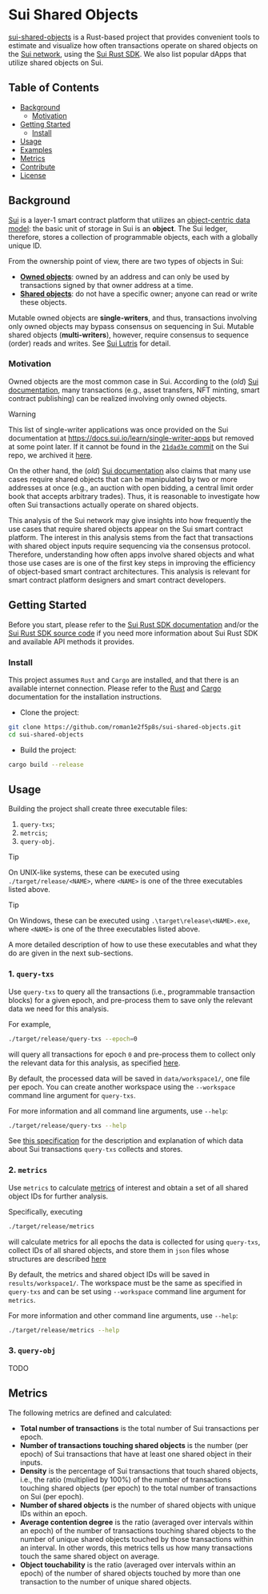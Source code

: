# Sui Shared Objects

[sui-shared-objects](https://github.com/roman1e2f5p8s/sui-shared-objects) 
is a Rust-based project that provides convenient tools to estimate and 
visualize how often transactions operate on shared objects on the [Sui 
network](https://sui.io/), using the [Sui Rust 
SDK](https://docs.sui.io/references/rust-sdk). We also list popular dApps 
that utilize shared objects on Sui.

## Table of Contents

- [Background](#background)
    - [Motivation](#motivation)
- [Getting Started](#getting-started)
    - [Install](#install)
- [Usage](#usage)
- [Examples](#examples)
- [Metrics](#metrics)
- [Contribute](#contribute)
- [License](#license)

## Background

[Sui](https://docs.sui.io/paper/sui.pdf) is a layer-1 smart contract platform 
that utilizes an [object-centric data 
model](https://docs.sui.io/concepts/object-model): the basic unit 
of storage in Sui is an **object**. The Sui ledger, therefore, stores a 
collection of programmable objects, each with a globally unique ID.

From the ownership point of view, there are two types of objects in Sui:
- [**Owned 
objects**](https://docs.sui.io/concepts/object-ownership/address-owned): owned 
by an address and can only be used by transactions signed by that owner 
address at a time. 
- [**Shared objects**](https://docs.sui.io/concepts/object-ownership/shared): 
do not have a specific owner; anyone can read or write these objects.

Mutable owned objects are **single-writers**, and thus, transactions involving 
only owned objects may bypass consensus on sequencing in Sui. Mutable shared 
objects (**multi-writers**), however, require consensus to sequence (order) 
reads and writes. See [Sui Lutris](https://arxiv.org/abs/2310.18042) for 
detail.

### Motivation

Owned objects are the most common case in Sui. According to the (*old*) [Sui 
documentation](https://github.com/MystenLabs/sui/blob/21dad3ec1f2caf03ac4310e8e033fd6987c392bf/doc/src/learn/single-writer-apps.md), 
many transactions (e.g., asset transfers, NFT minting, smart contract 
publishing) can be realized involving only owned objects.

> [!WARNING]
> This list of single-writer applications was once provided on the Sui 
> documentation at https://docs.sui.io/learn/single-writer-apps but removed 
> at some point later. If it cannot be found in the [`21dad3e` 
> commit](https://github.com/MystenLabs/sui/blob/21dad3ec1f2caf03ac4310e8e033fd6987c392bf/doc/src/learn/single-writer-apps.md) 
> on the Sui repo, we archived it [here](./single-writer-apps.md).

On the other hand, the (*old*) [Sui documentation](
https://github.com/MystenLabs/sui/blob/21dad3ec1f2caf03ac4310e8e033fd6987c392bf/doc/src/learn/how-sui-works.md#transactions-on-shared-objects) 
also claims that many use cases require shared objects that can be manipulated 
by two or more addresses at once (e.g., an auction with open bidding, a 
central limit order book that accepts arbitrary trades). Thus, it is 
reasonable to investigate how often Sui transactions actually operate on 
shared objects. 

This analysis of the Sui network may give insights into how 
frequently the use cases that require shared objects appear on the Sui smart 
contract platform. The interest in this analysis stems from the fact that 
transactions with shared object inputs require sequencing via the consensus 
protocol. Therefore, understanding how often apps involve shared objects and 
what those use cases are is one of the first key steps in improving the 
efficiency of object-based smart contract architectures. This analysis is 
relevant for smart contract platform designers and smart contract developers.

## Getting Started

Before you start, please refer to the [Sui Rust SDK 
documentation](https://docs.sui.io/references/rust-sdk) and/or the [Sui Rust 
SDK source code](https://github.com/MystenLabs/sui/blob/main/crates/sui-sdk/src/apis.rs)
if you need more information about Sui Rust SDK and available API methods it provides.

### Install

This project assumes `Rust` and `Cargo` are installed, and that there is an 
available internet connection. Please refer to the 
[Rust](https://www.rust-lang.org/tools/install) and 
[Cargo](https://doc.rust-lang.org/cargo/getting-started/installation.html) 
documentation for the installation instructions.

- Clone the project:
```bash
git clone https://github.com/roman1e2f5p8s/sui-shared-objects.git
cd sui-shared-objects
```

- Build the project:
```bash
cargo build --release
```

## Usage
Building the project shall create three executable files:
1. `query-txs`;
2. `metrcis`;
3. `query-obj`.

> [!TIP]
> On UNIX-like systems, these can be executed using `./target/release/<NAME>`,
where `<NAME>` is one of the three executables listed above.

> [!TIP]
On Windows, these can be executed using `.\target\release\<NAME>.exe`, 
where `<NAME>` is one of the three executables listed above.

A more detailed description of how to use these executables and what they do 
are given in the next sub-sections.

### 1. `query-txs`
Use `query-txs` to query all the transactions (i.e., programmable transaction
blocks) for a given epoch, and pre-process them to save only the relevant
data we need for this analysis.

For example,
```bash
./target/release/query-txs --epoch=0
```
will query all transactions for epoch `0` and pre-process them to collect
only the relevant data for this analysis, as specified [here](
./data/README.md).

By default, the processed data will be saved in `data/workspace1/`, one file 
per epoch. You can create another workspace using the `--workspace` command 
line argument for `query-txs`.

For more information and all command line arguments, use `--help`:
```bash
./target/release/query-txs --help
```

See [this specification](./data/README.md) for the description and explanation 
of which data about Sui transactions `query-txs` collects and stores.

### 2. `metrics`
Use `metrics` to calculate [metrics](#metrics) of interest and obtain a set
of all shared object IDs for further analysis.

Specifically, executing
```bash
./target/release/metrics
```
will calculate metrics for all epochs the data is collected for using 
`query-txs`, collect IDs of all shared objects, and store them in `json` files 
whose structures are described [here](./results/README.md)

By default, the metrics and shared object IDs will be saved in 
`results/workspace1/`. The workspace must be the same as specified in 
`query-txs` and can be set using `--workspace` command line argument 
for `metrics`.

For more information and other command line arguments, use `--help`:
```bash
./target/release/metrics --help
```

### 3. `query-obj`
TODO

## Metrics
The following metrics are defined and calculated:
- **Total number of transactions** is the total number of Sui transactions per epoch.
- **Number of transactions touching shared objects** is the number (per epoch) of Sui transactions 
that have at least one shared object in their inputs.
- **Density** is the percentage of Sui transactions that touch shared objects, i.e.,
the ratio (multiplied by 100%) of the number of transactions touching shared objects 
(per epoch) to the total number of transactions on Sui (per epoch).
- **Number of shared objects** is the number of shared objects with unique IDs within an epoch.
- **Average contention degree** is the ratio (averaged over intervals within an epoch) of 
the number of transactions touching shared objects to the number of unique shared objects
touched by those transactions within an interval. In other words, this metrics 
tells us how many transactions touch the same shared object on average.
- **Object touchability** is the ratio (averaged over intervals within an epoch) of
the number of shared objects touched by more than one transaction to
the number of unique shared objects. 
